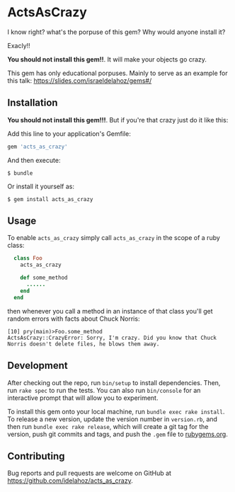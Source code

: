 # ActsAsCrazy

I know right? what's the porpuse of this gem? Why would anyone install it?

Exacly!!

**You should not install this gem!!**. It will make your objects go crazy.

This gem has only educational porpuses. Mainly to serve as an example for this talk: https://slides.com/israeldelahoz/gems#/

## Installation

**You should not install this gem!!!**. But if you're that crazy just do it like this:

Add this line to your application's Gemfile:

```ruby
gem 'acts_as_crazy'
```

And then execute:

    $ bundle

Or install it yourself as:

    $ gem install acts_as_crazy

## Usage

To enable `acts_as_crazy` simply call `acts_as_crazy` in the scope of a ruby class:

```ruby
  class Foo
    acts_as_crazy

    def some_method
      ......
    end
  end
```

then whenever you call a method in an instance of that class you'll get random errors with facts about Chuck Norris:

```
[10] pry(main)>Foo.some_method
ActsAsCrazy::CrazyError: Sorry, I'm crazy. Did you know that Chuck Norris doesn't delete files, he blows them away.
```

## Development

After checking out the repo, run `bin/setup` to install dependencies. Then, run `rake spec` to run the tests. You can also run `bin/console` for an interactive prompt that will allow you to experiment.

To install this gem onto your local machine, run `bundle exec rake install`. To release a new version, update the version number in `version.rb`, and then run `bundle exec rake release`, which will create a git tag for the version, push git commits and tags, and push the `.gem` file to [rubygems.org](https://rubygems.org).

## Contributing

Bug reports and pull requests are welcome on GitHub at https://github.com/idelahoz/acts_as_crazy.
